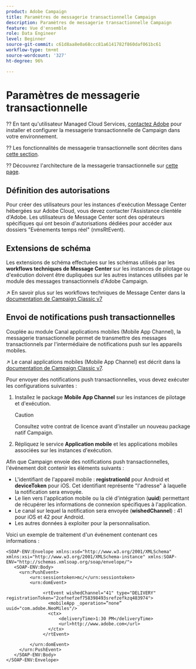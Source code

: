 ```yaml
---
product: Adobe Campaign
title: Paramètres de messagerie transactionnelle Campaign
description: Paramètres de messagerie transactionnelle Campaign
feature: Vue d'ensemble
role: Data Engineer
level: Beginner
source-git-commit: c61d8aa8e0a68ccc81a6141782f860daf061bc61
workflow-type: tm+mt
source-wordcount: '327'
ht-degree: 96%

---
```


# Paramètres de messagerie transactionnelle

?? En tant qu&#39;utilisateur Managed Cloud Services, [contactez Adobe](../start/campaign-faq.md#support) pour installer et configurer la messagerie transactionnelle de Campaign dans votre environnement.

?? Les fonctionnalités de messagerie transactionnelle sont décrites dans [cette section](../send/transactional.md).

?? Découvrez l&#39;architecture de la messagerie transactionnelle sur [cette page](../dev/architecture.md).

## Définition des autorisations

Pour créer des utilisateurs pour les instances d&#39;exécution Message Center hébergées sur Adobe Cloud, vous devez contacter l&#39;Assistance clientèle d&#39;Adobe. Les utilisateurs de Message Center sont des opérateurs spécifiques qui ont besoin d&#39;autorisations dédiées pour accéder aux dossiers &quot;Evénements temps réel&quot; (nmsRtEvent).

## Extensions de schéma

Les extensions de schéma effectuées sur les schémas utilisés par les **workflows techniques de Message Center** sur les instances de pilotage ou d&#39;exécution doivent être dupliquées sur les autres instances utilisées par le module des messages transactionnels d&#39;Adobe Campaign.

↗️ En savoir plus sur les workflows techniques de Message Center dans la [documentation de Campaign Classic v7](https://experienceleague.adobe.com/docs/campaign-classic/using/transactional-messaging/configure-transactional-messaging/additional-configurations.html?lang=fr#technical-workflows)

## Envoi de notifications push transactionnelles

Couplée au module Canal applications mobiles (Mobile App Channel), la messagerie transactionnelle permet de transmettre des messages transactionnels par l&#39;intermédiaire de notifications push sur les appareils mobiles.

↗️ Le canal applications mobiles (Mobile App Channel) est décrit dans la [documentation de Campaign Classic v7](https://experienceleague.adobe.com/docs/campaign-classic/using/sending-messages/sending-push-notifications/about-mobile-app-channel.html?lang=fr#sending-messages).

Pour envoyer des notifications push transactionnelles, vous devez exécuter les configurations suivantes :

1. Installez le package **Mobile App Channel** sur les instances de pilotage et d&#39;exécution.

   >[!CAUTION]
   >
   >Consultez votre contrat de licence avant d&#39;installer un nouveau package natif Campaign.

1. Répliquez le service **Application mobile** et les applications mobiles associées sur les instances d&#39;exécution.

Afin que Campaign envoie des notifications push transactionnelles, l&#39;événement doit contenir les éléments suivants :

* L&#39;identifiant de l&#39;appareil mobile : **registrationId** pour Android et **deviceToken** pour iOS. Cet identifiant représente &quot;l&#39;adresse&quot; à laquelle la notification sera envoyée.
* Le lien vers l&#39;application mobile ou la clé d&#39;intégration (**uuid**) permettant de récupérer les informations de connexion spécifiques à l&#39;application.
* Le canal sur lequel la notification sera envoyée (**wishedChannel**) : 41 pour iOS et 42 pour Android.
* Les autres données à exploiter pour la personnalisation.

Voici un exemple de traitement d&#39;un événement contenant ces informations :

```
<SOAP-ENV:Envelope xmlns:xsd="http://www.w3.org/2001/XMLSchema" xmlns:xsi="http://www.w3.org/2001/XMLSchema-instance" xmlns:SOAP-ENV="http://schemas.xmlsoap.org/soap/envelope/">
   <SOAP-ENV:Body>
     <urn:PushEvent>
         <urn:sessiontoken>mc/</urn:sessiontoken>
         <urn:domEvent>

              <rtEvent wishedChannel="41" type="DELIVERY" registrationToken="2cefnefzef758398493srefzefkzq483974">
                <mobileApp _operation=”none” uuid="com.adobe.NeoMiles"/>
                <ctx>
                    <deliveryTime>1:30 PM</deliveryTime>
                    <url>http://www.adobe.com</url>
                </ctx>
              </rtEvent>

         </urn:domEvent>
     </urn:PushEvent>           
   </SOAP-ENV:Body>
</SOAP-ENV:Envelope>
```

